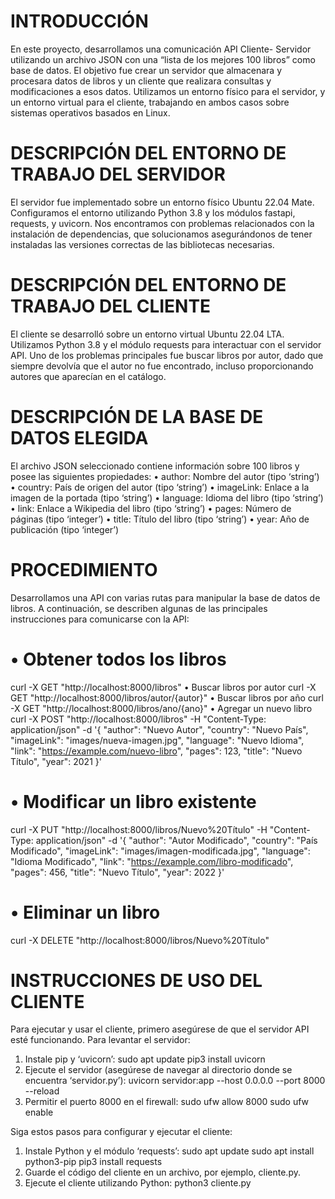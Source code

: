 # INTRODUCCIÓN
En este proyecto, desarrollamos una comunicación API Cliente-
Servidor utilizando un archivo JSON con una “lista de los mejores
100 libros” como base de datos. El objetivo fue crear un servidor
que almacenara y procesara datos de libros y un cliente que
realizara consultas y modificaciones a esos datos. Utilizamos un
entorno físico para el servidor, y un entorno virtual para el
cliente, trabajando en ambos casos sobre sistemas operativos
basados en Linux.

# DESCRIPCIÓN DEL ENTORNO DE TRABAJO DEL SERVIDOR
El servidor fue implementado sobre un entorno físico Ubuntu 22.04
Mate. Configuramos el entorno utilizando Python 3.8 y los módulos
fastapi, requests, y uvicorn. Nos encontramos con problemas
relacionados con la instalación de dependencias, que solucionamos
asegurándonos de tener instaladas las versiones correctas de las
bibliotecas necesarias.

# DESCRIPCIÓN DEL ENTORNO DE TRABAJO DEL CLIENTE
El cliente se desarrolló sobre un entorno virtual Ubuntu 22.04
LTA. Utilizamos Python 3.8 y el módulo requests para interactuar
con el servidor API. Uno de los problemas principales fue buscar
libros por autor, dado que siempre devolvía que el autor no fue
encontrado, incluso proporcionando autores que aparecían en el
catálogo.

# DESCRIPCIÓN DE LA BASE DE DATOS ELEGIDA
El archivo JSON seleccionado contiene información sobre 100 libros
y posee las siguientes propiedades:
• author: Nombre del autor (tipo ‘string’)
• country: País de origen del autor (tipo ‘string’)
• imageLink: Enlace a la imagen de la portada (tipo ‘string’)
• language: Idioma del libro (tipo ‘string’)
• link: Enlace a Wikipedia del libro (tipo ‘string’)
• pages: Número de páginas (tipo ‘integer’)
• title: Título del libro (tipo ‘string’)
• year: Año de publicación (tipo ‘integer’)

# PROCEDIMIENTO
Desarrollamos una API con varias rutas para manipular la base de
datos de libros. A continuación, se describen algunas de las
principales instrucciones para comunicarse con la API:

# • Obtener todos los libros
curl -X GET "http://localhost:8000/libros"
• Buscar libros por autor
curl -X GET "http://localhost:8000/libros/autor/{autor}"
• Buscar libros por año
curl -X GET "http://localhost:8000/libros/ano/{ano}"
• Agregar un nuevo libro
curl -X POST "http://localhost:8000/libros" -H "Content-Type:
application/json" -d '{
"author": "Nuevo Autor",
"country": "Nuevo País",
"imageLink": "images/nueva-imagen.jpg",
"language": "Nuevo Idioma",
"link": "https://example.com/nuevo-libro",
"pages": 123,
"title": "Nuevo Título",
"year": 2021
}'

# • Modificar un libro existente
curl -X PUT "http://localhost:8000/libros/Nuevo%20Título" -H
"Content-Type: application/json" -d '{
"author": "Autor Modificado",
"country": "País Modificado",
"imageLink": "images/imagen-modificada.jpg",
"language": "Idioma Modificado",
"link": "https://example.com/libro-modificado",
"pages": 456,
"title": "Nuevo Título",
"year": 2022
}'

# • Eliminar un libro
curl -X DELETE "http://localhost:8000/libros/Nuevo%20Título"

# INSTRUCCIONES DE USO DEL CLIENTE
Para ejecutar y usar el cliente, primero asegúrese de que el
servidor API esté funcionando. Para levantar el servidor:
1. Instale pip y ‘uvicorn’:
sudo apt update
pip3 install uvicorn
2. Ejecute el servidor (asegúrese de navegar al directorio donde
se encuentra ‘servidor.py’):
uvicorn servidor:app --host 0.0.0.0 --port 8000 --reload
3. Permitir el puerto 8000 en el firewall:
sudo ufw allow 8000
sudo ufw enable

Siga estos pasos para configurar y ejecutar el cliente:
1. Instale Python y el módulo ‘requests’:
sudo apt update
sudo apt install python3-pip
pip3 install requests
2. Guarde el código del cliente en un archivo, por ejemplo,
cliente.py.
3. Ejecute el cliente utilizando Python:
python3 cliente.py
